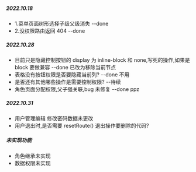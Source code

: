##### 2022.10.18

- 1.菜单页面树形选择子级父级消失 --done
- 2.没权限路由返回 404 --done

##### 2022.10.28

- 目前只是隐藏控制按钮的 display 为 inline-block 和 none,写死的操作,如果是 block 要做兼容 --done 已改为移除当前节点
- 表格没有按钮权限是否要隐藏当前列? --done 不用
- 是否还有其他哪些操作是需要控制权限? --待续
- 角色页面分配权限,父子强关联,bug 未修复 --done ppz

##### 2022.10.31

- 用户管理编辑 修改密码数据未更改
- 用户退出时,是否需要 resetRoute() 退出操作要删除的代码?

##### 未实现功能

- 角色继承未实现
- 数据权限未实现
